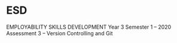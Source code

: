 # ESD
EMPLOYABILITY SKILLS DEVELOPMENT Year 3 Semester 1 – 2020 Assessment 3 – Version Controlling and Git
